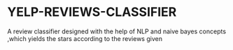 # YELP-REVIEWS-CLASSIFIER
A review classifier designed with the help of NLP and naive bayes concepts ,which yields the stars according to the reviews given
